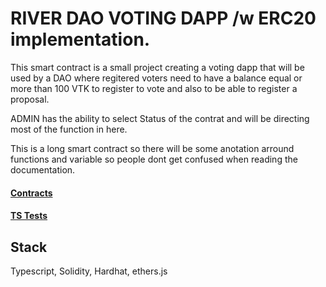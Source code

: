 # RIVER DAO VOTING DAPP /w ERC20 implementation.

This smart contract is a small project creating a voting dapp that will be used
by a DAO where regitered voters need to have a balance equal or more than 100 VTK to register to
vote and also to be able to register a proposal.

ADMIN has the ability to select Status of the contrat and will be directing most of the function in here.

This is a long smart contract so there will be some anotation arround functions and variable so people
dont get confused when reading the documentation.

#### [Contracts](https://github.com/obedlaws/voting-dapp-RiverDAO/tree/master/contracts)
#### [TS Tests](https://github.com/obedlaws/voting-dapp-RiverDAO/blob/master/test/index.ts)

## Stack
Typescript, Solidity, Hardhat, ethers.js
